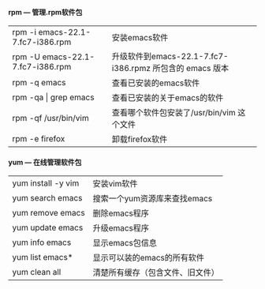 #### rpm — 管理.rpm软件包

<table>
  <tbody>
   <tr>
     <td>rpm -i emacs-22.1-7.fc7-i386.rpm</td>
     <td>安装emacs软件</td>
   </tr>
   <tr>
     <td>rpm -U emacs-22.1-7.fc7-i386.rpm</td>
     <td>升级软件到emacs-22.1-7.fc7-i386.rpmz 所包含的 emacs 版本</td>
   </tr>
   <tr>
     <td>rpm -q emacs</td>
     <td>查看已安装的emacs软件</td>
   </tr>
   <tr>
     <td>rpm -qa | grep emacs</td>
     <td>查看已安装的关于emacs的软件</td>
   </tr>
   <tr>
     <td>rpm -qf /usr/bin/vim</td>
     <td>查看哪个软件包安装了/usr/bin/vim 这个文件</td>
   </tr>
   <tr>
     <td>rpm -e firefox</td>
     <td>卸载firefox软件</td>
   </tr>
  </tbody>
</table>



#### yum — 在线管理软件包

<table>
  <tbody>
    <tr>
      <td>yum install -y vim</td>
      <td>安装vim软件</td>
    </tr>
    <tr>
      <td>yum search emacs</td>
      <td>搜索一个yum资源库来查找emacs</td>
    </tr>
    <tr>
      <td>yum remove emacs</td>
      <td>删除emacs程序</td>
    </tr>
    <tr>
      <td>yum update emacs</td>
      <td>升级emacs程序</td>
    </tr>
    <tr>
      <td>yum info emacs</td>
      <td>显示emacs包信息</td>
    </tr>
    <tr>
      <td>yum list emacs*</td>
      <td>显示可以装的emacs的所有软件</td>
    </tr>
    <tr>
      <td>yum clean all</td>
      <td>清楚所有缓存（包含文件、旧文件）</td>
    </tr>
  </tbody>
</table>

